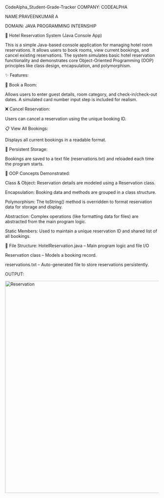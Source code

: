 CodeAlpha_Student-Grade-Tracker COMPANY: CODEALPHA

NAME:PRAVEENKUMAR A

DOMAIN: JAVA PROGRAMMING INTERNSHIP

🏨 Hotel Reservation System (Java Console App)

This is a simple Java-based console application for managing hotel room reservations. It allows users to book rooms, view current bookings, and cancel existing reservations. The system simulates basic hotel reservation functionality and demonstrates core Object-Oriented Programming (OOP) principles like class design, encapsulation, and polymorphism.

✨ Features:

📌 Book a Room:

  Allows users to enter guest details, room category, and check-in/check-out dates. A simulated card number input step is included for realism.

❌ Cancel Reservation:

  Users can cancel a reservation using the unique booking ID.

📋 View All Bookings:

  Displays all current bookings in a readable format.

💾 Persistent Storage:

  Bookings are saved to a text file (reservations.txt) and reloaded each time the program starts.

🧱 OOP Concepts Demonstrated:

Class & Object: Reservation details are modeled using a Reservation class.

Encapsulation: Booking data and methods are grouped in a class structure.

Polymorphism: The toString() method is overridden to format reservation data for storage and display.

Abstraction: Complex operations (like formatting data for files) are abstracted from the main program logic.

Static Members: Used to maintain a unique reservation ID and shared list of all bookings.

📂 File Structure:
HotelReservation.java – Main program logic and file I/O

Reservation class – Models a booking record.

reservations.txt – Auto-generated file to store reservations persistently.

OUTPUT: 


<img width="571" height="695" alt="Reservation" src="https://github.com/user-attachments/assets/f5a17e49-51ac-49aa-95ad-40b4d0f24038" />
